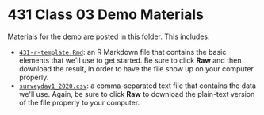 # 431 Class 03 Demo Materials

Materials for the demo are posted in this folder. This includes:

- [`431-r-template.Rmd`](https://github.com/THOMASELOVE/431-2020/blob/master/classes/class03/demo/431-r-template.Rmd): an R Markdown file that contains the basic elements that we'll use to get started. Be sure to click **Raw** and then download the result, in order to have the file show up on your computer properly.
- [`surveyday1_2020.csv`](https://github.com/THOMASELOVE/431-2020/blob/master/classes/class03/demo/surveyday1_2020.csv): a comma-separated text file that contains the data we'll use. Again, be sure to click **Raw** to download the plain-text version of the file properly to your computer.

